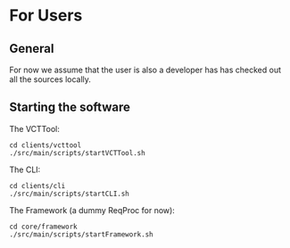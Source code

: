 For Users
=========

General
-------

For now we assume that the user is also a developer has has checked out
all the sources locally.

Starting the software
---------------------

The VCTTool:

    cd clients/vcttool
    ./src/main/scripts/startVCTTool.sh 

The CLI:

    cd clients/cli
    ./src/main/scripts/startCLI.sh
    
The Framework (a dummy ReqProc for now):

    cd core/framework
    ./src/main/scripts/startFramework.sh
